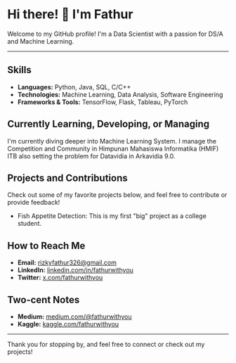 # Hi there! 👋 I'm Fathur

Welcome to my GitHub profile! I'm a Data Scientist with a passion for DS/A and Machine Learning. 

---

## Skills
- **Languages:** Python, Java, SQL, C/C++
- **Technologies:** Machine Learning, Data Analysis, Software Engineering
- **Frameworks & Tools:** TensorFlow, Flask, Tableau, PyTorch

## Currently Learning, Developing, or Managing
I'm currently diving deeper into Machine Learning System. I manage the Competition and Community in Himpunan Mahasiswa Informatika (HMIF) ITB also setting the problem for Datavidia in Arkavidia 9.0.

## Projects and Contributions
Check out some of my favorite projects below, and feel free to contribute or provide feedback!

- Fish Appetite Detection: This is my first "big" project as a college student.

## How to Reach Me
- **Email:** rizkyfathur326@gmail.com
- **LinkedIn:** [linkedin.com/in/fathurwithyou](https://www.linkedin.com/in/fathurwithyou/)
- **Twitter:** [x.com/fathurwithyou](https://x.com/fathurwithyou)

## Two-cent Notes
 - **Medium:** [medium.com/@fathurwithyou](https://www.linkedin.com/in/fathurwithyou/)
 - **Kaggle:** [kaggle.com/fathurwithyou](https://www.kaggle.com/fathurwithyou)

---

Thank you for stopping by, and feel free to connect or check out my projects!
